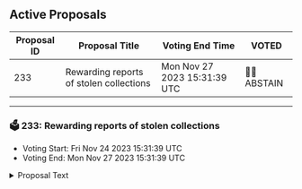 ## Active Proposals

| Proposal ID | Proposal Title | Voting End Time | VOTED |
|-------------|----------------|-----------------|-------|
| 233 | Rewarding reports of stolen collections | Mon Nov 27 2023 15:31:39 UTC | 🤷‍♂️ ABSTAIN |

---

### 🗳 233: Rewarding reports of stolen collections
- Voting Start: Fri Nov 24 2023 15:31:39 UTC
- Voting End: Mon Nov 27 2023 15:31:39 UTC

<details>
<summary>Proposal Text</summary>
 
This is a funding proposal (100k STARS) to reward reports of stolen collections on Stargaze.nnStargaze has permissionless collection deployment on-chain, meaning anyone can launch a collection on Stargaze anytime. This aligns with the fundamental principle of decentralization.nnHowever, that also opens up to scammers, allowing them to deploy a stolen collection from another chain into Stargaze.nAction is taken upon noticing the collection is stolen - usually, the team gets to it fairly quickly. There are times, though, when we would need a swift response or more eyes to discover those before any damage is made to the community.nnThis proposal was made with the feedback from STARS hodlers on Stargaze Discord.nnWe are requesting a small amount of funds (100k STARS) that will last for many months.nEvery successful first report would be rewarded by a small amount of STARS (1k-2k), but always less than collection creation to avoid gaming (for example, creating a collection and reporting themselves). 1/1 collection reports will be at a lower amount since they also cost less to launch.nFor this purpose, we will open a channel on Stargaze Discord that has new messages every time a new collection is launched. ( ⁠# new-collections )nOnly the first report for a collection will be considered for the reward. To be eligible, will need to have a link to the original collection at the marketplace.nThis is for copy/paste collections only (exact same art). Heavy references are more of a gray area and not contemplated by this.nnThe funds will be managed by a DAO, with the following members:nStartynSerkannbonzinRuwannnDAO Link:nhttps://daodao.zone/dao/stars10c9ktyv3xf5vd2hxcxzekg3mzcn58p75gzhp0uepsa57p4qvsf3qgaql92nnThe main purpose of this funding is to get to a stolen collection quickly - ideally before any minting has happened - so the community isn’t harmed by the scammers. This will also, over time, de-incentivize scammers from deploying on Stargaze, as they will notice they won’t be able to keep their stolen collections or earn any revenue from it.nnOther measures are being discussed - for example, vesting the revenue for some days until the collection is checked - but this will require changes in the coding and will take a bit longer to implement.nnBy voting YES to this proposal, you agree to send 100k STARS to the DAO above mentioned, funding that will be sent as rewards for reporting stolen collections.nnBy voting NO to this proposal, you are against sending funds to the DAO to reward users for reporting stolen collections.
</details>
